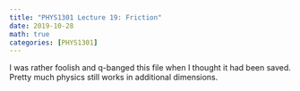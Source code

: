 ```yaml
---
title: "PHYS1301 Lecture 19: Friction"
date: 2019-10-28
math: true 
categories: [PHYS1301]
---
```


I was rather foolish and q-banged this file when I thought it had been saved. Pretty much physics still works in additional dimensions.